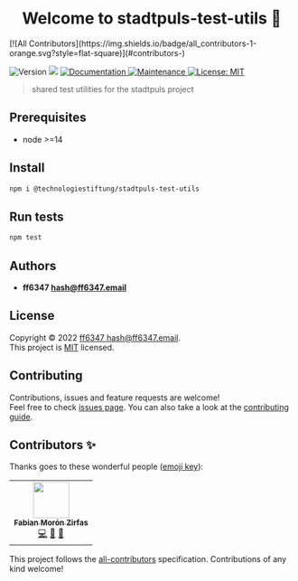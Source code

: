 <h1 align="center">Welcome to stadtpuls-test-utils 👋</h1>
<!-- ALL-CONTRIBUTORS-BADGE:START - Do not remove or modify this section -->
[![All Contributors](https://img.shields.io/badge/all_contributors-1-orange.svg?style=flat-square)](#contributors-)
<!-- ALL-CONTRIBUTORS-BADGE:END -->
<p>
  <img alt="Version" src="https://img.shields.io/badge/version-1.0.0-blue.svg?cacheSeconds=2592000" />
  <img src="https://img.shields.io/badge/node-%3E%3D14-blue.svg" />
  <a href="https://github.com/technologiestiftung/stadtpuls-test-utils#readme" target="_blank">
    <img alt="Documentation" src="https://img.shields.io/badge/documentation-yes-brightgreen.svg" />
  </a>
  <a href="https://github.com/technologiestiftung/stadtpuls-test-utils/graphs/commit-activity" target="_blank">
    <img alt="Maintenance" src="https://img.shields.io/badge/Maintained%3F-yes-green.svg" />
  </a>
  <a href="https://github.com/technologiestiftung/stadtpuls-test-utils/blob/main/LICENSE" target="_blank">
    <img alt="License: MIT" src="https://img.shields.io/github/license/technologiestiftung/stadtpuls-test-utils" />
  </a>
</p>

> shared test utilities for the stadtpuls project

## Prerequisites

- node >=14

## Install

```sh
npm i @technologiestiftung/stadtpuls-test-utils
```

## Run tests

```sh
npm test
```

## Authors

- **ff6347 <hash@ff6347.email>**

## License

Copyright © 2022 [ff6347 <hash@ff6347.email>](https://github.com/technologiestiftung).<br />
This project is [MIT](https://github.com/technologiestiftung/stadtpuls-test-utils/blob/main/LICENSE) licensed.

## Contributing

Contributions, issues and feature requests are welcome!<br />Feel free to check [issues page](https://github.com/technologiestiftung/stadtpuls-test-utils/issues). You can also take a look at the [contributing guide](https://github.com/technologiestiftung/stadtpuls/blob/main/CONTRIBUTING.md).

## Contributors ✨

Thanks goes to these wonderful people ([emoji key](https://allcontributors.org/docs/en/emoji-key)):

<!-- ALL-CONTRIBUTORS-LIST:START - Do not remove or modify this section -->
<!-- prettier-ignore-start -->
<!-- markdownlint-disable -->
<table>
  <tr>
    <td align="center"><a href="https://fabianmoronzirfas.me/"><img src="https://avatars.githubusercontent.com/u/315106?v=4?s=64" width="64px;" alt=""/><br /><sub><b>Fabian Morón Zirfas</b></sub></a><br /><a href="https://github.com/technologiestiftung/stadtpuls-test-utils/commits?author=ff6347" title="Code">💻</a> <a href="https://github.com/technologiestiftung/stadtpuls-test-utils/commits?author=ff6347" title="Documentation">📖</a> <a href="#design-ff6347" title="Design">🎨</a></td>
  </tr>
</table>

<!-- markdownlint-restore -->
<!-- prettier-ignore-end -->

<!-- ALL-CONTRIBUTORS-LIST:END -->

This project follows the [all-contributors](https://github.com/all-contributors/all-contributors) specification. Contributions of any kind welcome!
